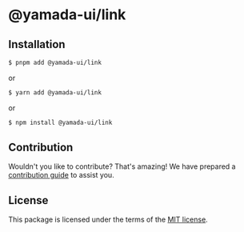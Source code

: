 # @yamada-ui/link

## Installation

```sh
$ pnpm add @yamada-ui/link
```

or

```sh
$ yarn add @yamada-ui/link
```

or

```sh
$ npm install @yamada-ui/link
```

## Contribution

Wouldn't you like to contribute? That's amazing! We have prepared a [contribution guide](https://github.com/hirotomoyamada/yamada-ui/blob/main/CONTRIBUTING.md) to assist you.

## License

This package is licensed under the terms of the
[MIT license](https://github.com/hirotomoyamada/yamada-ui/blob/main/LICENSE).
